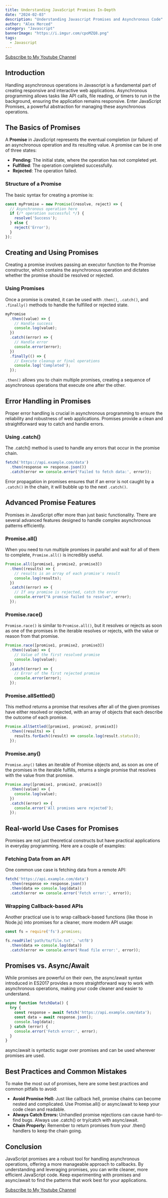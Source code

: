 ```yaml
---
title: Understanding JavaScript Promises In-Depth
date: "2024-02-03"
description: "Understanding Javascript Promises and Asynchronous Code"
author: "Alex Merced"
category: "Javascript"
bannerImage: "https://i.imgur.com/cpoMZQ8.png"
tags:
  - Javascript
---
```


[Subscribe to My Youtube Channel](https://www.youtube.com/@alexmercedcoder)

## Introduction

Handling asynchronous operations in Javascript is a fundamental part of creating responsive and interactive web applications. Asynchronous programming allows tasks like API calls, file reading, or timers to run in the background, ensuring the application remains responsive. Enter JavaScript Promises, a powerful abstraction for managing these asynchronous operations.

## The Basics of Promises

A **Promise** in JavaScript represents the eventual completion (or failure) of an asynchronous operation and its resulting value. A promise can be in one of three states:
- **Pending**: The initial state, where the operation has not completed yet.
- **Fulfilled**: The operation completed successfully.
- **Rejected**: The operation failed.

### Structure of a Promise

The basic syntax for creating a promise is:

```javascript
const myPromise = new Promise((resolve, reject) => {
  // Asynchronous operation here
  if (/* operation successful */) {
    resolve('Success');
  } else {
    reject('Error');
  }
});
```

## Creating and Using Promises
Creating a promise involves passing an executor function to the Promise constructor, which contains the asynchronous operation and dictates whether the promise should be resolved or rejected.

### Using Promises
Once a promise is created, it can be used with .`then()`, `.catch()`, and `.finally()` methods to handle the fulfilled or rejected state.

```javascript
myPromise
  .then((value) => {
    // Handle success
    console.log(value);
  })
  .catch((error) => {
    // Handle error
    console.error(error);
  })
  .finally(() => {
    // Execute cleanup or final operations
    console.log('Completed');
  });
```
`.then()` allows you to chain multiple promises, creating a sequence of asynchronous operations that execute one after the other.

## Error Handling in Promises
Proper error handling is crucial in asynchronous programming to ensure the reliability and robustness of web applications. Promises provide a clean and straightforward way to catch and handle errors.

### Using .catch()
The .catch() method is used to handle any errors that occur in the promise chain.

``` javascript
fetch('https://api.example.com/data')
  .then(response => response.json())
  .catch(error => console.error('Failed to fetch data:', error));
```
Error propagation in promises ensures that if an error is not caught by a `.catch()` in the chain, it will bubble up to the next `.catch()`.

## Advanced Promise Features

Promises in JavaScript offer more than just basic functionality. There are several advanced features designed to handle complex asynchronous patterns efficiently.

### Promise.all()

When you need to run multiple promises in parallel and wait for all of them to complete, `Promise.all()` is incredibly useful.

```javascript
Promise.all([promise1, promise2, promise3])
  .then((results) => {
    // results is an array of each promise's result
    console.log(results);
  })
  .catch((error) => {
    // If any promise is rejected, catch the error
    console.error("A promise failed to resolve", error);
  });
```

### Promise.race()
`Promise.race()` is similar to `Promise.all()`, but it resolves or rejects as soon as one of the promises in the iterable resolves or rejects, with the value or reason from that promise.

```javascript
Promise.race([promise1, promise2, promise3])
  .then((value) => {
    // Value of the first resolved promise
    console.log(value);
  })
  .catch((error) => {
    // Error of the first rejected promise
    console.error(error);
  });
```

### Promise.allSettled()
This method returns a promise that resolves after all of the given promises have either resolved or rejected, with an array of objects that each describe the outcome of each promise.

```javascript
Promise.allSettled([promise1, promise2, promise3])
  .then((results) => {
    results.forEach((result) => console.log(result.status));
  });
```

### Promise.any()
`Promise.any()` takes an iterable of Promise objects and, as soon as one of the promises in the iterable fulfills, returns a single promise that resolves with the value from that promise.

```javascript
Promise.any([promise1, promise2, promise3])
  .then((value) => {
    console.log(value);
  })
  .catch((error) => {
    console.error('All promises were rejected');
  });
```

## Real-world Use Cases for Promises
Promises are not just theoretical constructs but have practical applications in everyday programming. Here are a couple of examples:

### Fetching Data from an API
One common use case is fetching data from a remote API:

```javascript
fetch('https://api.example.com/data')
  .then(response => response.json())
  .then(data => console.log(data))
  .catch(error => console.error('Fetch error:', error));
```

### Wrapping Callback-based APIs
Another practical use is to wrap callback-based functions (like those in Node.js) into promises for a cleaner, more modern API usage:

```javascript
const fs = require('fs').promises;

fs.readFile('path/to/file.txt', 'utf8')
  .then(data => console.log(data))
  .catch(error => console.error('Read file error:', error));
```

## Promises vs. Async/Await
While promises are powerful on their own, the async/await syntax introduced in ES2017 provides a more straightforward way to work with asynchronous operations, making your code cleaner and easier to understand.

```javascript
async function fetchData() {
  try {
    const response = await fetch('https://api.example.com/data');
    const data = await response.json();
    console.log(data);
  } catch (error) {
    console.error('Fetch error:', error);
  }
}
```

async/await is syntactic sugar over promises and can be used wherever promises are used.

## Best Practices and Common Mistakes
To make the most out of promises, here are some best practices and common pitfalls to avoid:

- **Avoid Promise Hell:** Just like callback hell, promise chains can become nested and complicated. Use Promise.all() or async/await to keep your code clean and readable.
- **Always Catch Errors:** Unhandled promise rejections can cause hard-to-find bugs. Always use .catch() or try/catch with async/await.
- **Chain Properly:** Remember to return promises from your .then() handlers to keep the chain going.

## Conclusion
JavaScript promises are a robust tool for handling asynchronous operations, offering a more manageable approach to callbacks. By understanding and leveraging promises, you can write cleaner, more efficient JavaScript code. Keep experimenting with promises and async/await to find the patterns that work best for your applications.

[Subscribe to My Youtube Channel](https://www.youtube.com/@alexmercedcoder)